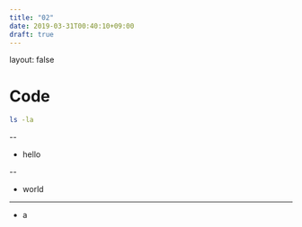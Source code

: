 ```yaml
---
title: "02"
date: 2019-03-31T00:40:10+09:00
draft: true
---
```


layout: false

# Code  

```bash
ls -la
```

--

- hello

--

- world

---

- a

